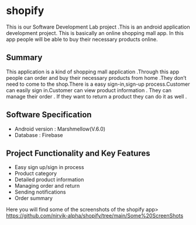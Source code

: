 # shopify

This is our Software Development Lab project .This is an android application development project. This is basically an online shopping mall app. In this app people will be able to buy their necessary products online.

## Summary 
This application is a kind of shopping mall application .Through this app people can order and buy their necessary products from home .They don’t need to come to the shop.There is a easy sign-in,sign-up process.Customer can easily sign in.Customer can view product information . They can manage their order . If they want to return a product they can do it as well .

## Software Specification 

* Android version : Marshmellow(V.6.0)
* Database : Firebase

## Project Functionality and Key Features 

* Easy sign up/sign in process
* Product category 
* Detailed product information 
* Managing order and return 
* Sending notifications 
* Order summary

Here you will find some of the screenshots of the shopify app> https://github.com/nirvik-alpha/shopify/tree/main/Some%20ScreenShots
